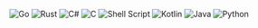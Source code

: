 ![Go](https://img.shields.io/badge/go-%2300ADD8.svg?style=for-the-badge&logo=go&logoColor=white) ![Rust](https://img.shields.io/badge/rust-%23000000.svg?style=for-the-badge&logo=rust&logoColor=white) ![C#](https://img.shields.io/badge/c%23-%23239120.svg?style=for-the-badge&logo=csharp&logoColor=white) ![C](https://img.shields.io/badge/c-%2300599C.svg?style=for-the-badge&logo=c&logoColor=white) ![Shell Script](https://img.shields.io/badge/shell_script-%23121011.svg?style=for-the-badge&logo=gnu-bash&logoColor=white) ![Kotlin](https://img.shields.io/badge/kotlin-%237F52FF.svg?style=for-the-badge&logo=kotlin&logoColor=white) ![Java](https://img.shields.io/badge/java-%23ED8B00.svg?style=for-the-badge&logo=openjdk&logoColor=white) ![Python](https://img.shields.io/badge/python-3670A0?style=for-the-badge&logo=python&logoColor=ffdd54)

<!-- ![](https://github-readme-stats.vercel.app/api?username=ktruedat&theme=tokyonight&hide_border=true&include_all_commits=true&count_private=true)<br/> -->
<!--![](https://github-readme-streak-stats.herokuapp.com/?user=ktruedat&theme=tokyonight&hide_border=true)<br/>
![](https://github-readme-stats.vercel.app/api/top-langs/?username=ktruedat&theme=tokyonight&hide_border=true&include_all_commits=true&count_private=true&layout=compact) -->
